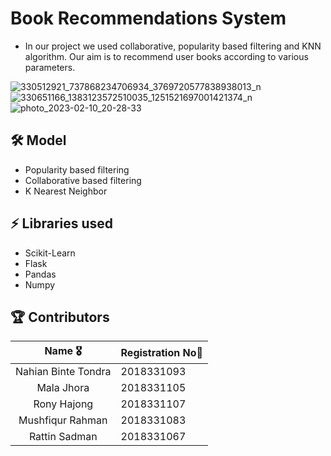 # Book Recommendations System
- In our project we used collaborative, popularity based filtering and KNN algorithm. Our aim is to recommend user books according to various parameters.
 
![330512921_737868234706934_3769720577838938013_n](https://user-images.githubusercontent.com/53105326/218114425-25f208b0-b640-43c2-855a-a9d6fc05cf85.png)
![330651166_1383123572510035_1251521697001421374_n](https://user-images.githubusercontent.com/53105326/218114993-08ec3972-5f2a-42fe-b854-6961867b1b2a.png)
![photo_2023-02-10_20-28-33](https://user-images.githubusercontent.com/53105326/218116526-eb6a9318-7c09-4236-8b3b-b7fe3144343e.jpg)


## 🛠 Model 
- Popularity based filtering
- Collaborative based filtering
- K Nearest Neighbor

## ⚡ Libraries used

- Scikit-Learn
- Flask
- Pandas
- Numpy

## 🏆 Contributors 

|      Name 🎖️    |     Registration No👋    |
|:-------------:|:-------------------|
| Nahian Binte Tondra |  2018331093 | 
| Mala Jhora       | 2018331105 |     
| Rony Hajong  | 2018331107 |  
| Mushfiqur Rahman | 2018331083  |
| Rattin Sadman | 2018331067  |
